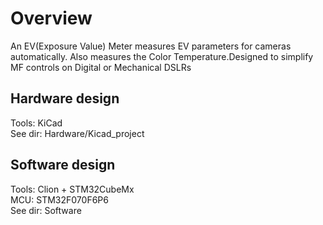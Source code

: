 # Overview
An EV(Exposure Value) Meter measures EV parameters for cameras automatically. Also measures the Color Temperature.Designed to simplify MF controls on Digital or Mechanical DSLRs

## Hardware design
Tools: KiCad  
See dir: Hardware/Kicad_project   

## Software design
Tools: Clion + STM32CubeMx  
MCU: STM32F070F6P6  
See dir: Software
